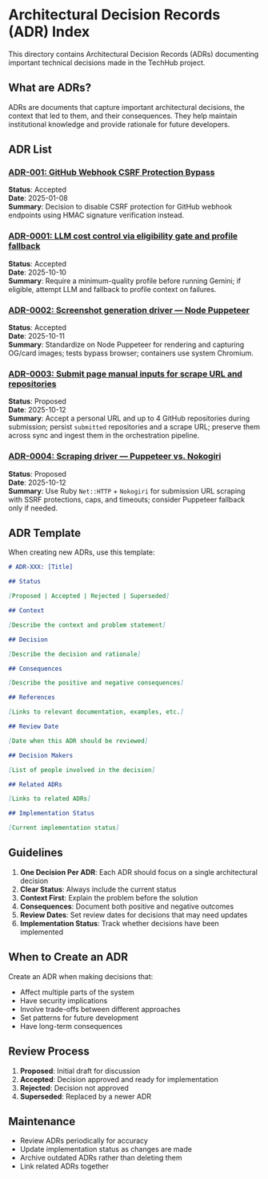 # Architectural Decision Records (ADR) Index

This directory contains Architectural Decision Records (ADRs) documenting important technical
decisions made in the TechHub project.

## What are ADRs?

ADRs are documents that capture important architectural decisions, the context that led to them, and
their consequences. They help maintain institutional knowledge and provide rationale for future
developers.

## ADR List

### [ADR-001: GitHub Webhook CSRF Protection Bypass](./adr-001-webhook-csrf-bypass.md)

**Status**: Accepted  
**Date**: 2025-01-08  
**Summary**: Decision to disable CSRF protection for GitHub webhook endpoints using HMAC signature
verification instead.

### [ADR-0001: LLM cost control via eligibility gate and profile fallback](./adr/0001-llm-cost-control-eligibility-gate.md)

**Status**: Accepted  
**Date**: 2025-10-10  
**Summary**: Require a minimum-quality profile before running Gemini; if eligible, attempt LLM and
fallback to profile context on failures.

### [ADR-0002: Screenshot generation driver — Node Puppeteer](./adr/0002-screenshots-driver-puppeteer-node.md)

**Status**: Accepted  
**Date**: 2025-10-11  
**Summary**: Standardize on Node Puppeteer for rendering and capturing OG/card images; tests bypass
browser; containers use system Chromium.

### [ADR-0003: Submit page manual inputs for scrape URL and repositories](./adr/0003-submit-manual-inputs.md)

**Status**: Proposed  
**Date**: 2025-10-12  
**Summary**: Accept a personal URL and up to 4 GitHub repositories during submission; persist
`submitted` repositories and a scrape URL; preserve them across sync and ingest them in the
orchestration pipeline.

### [ADR-0004: Scraping driver — Puppeteer vs. Nokogiri](./adr/0004-scraping-driver.md)

**Status**: Proposed  
**Date**: 2025-10-12  
**Summary**: Use Ruby `Net::HTTP` + `Nokogiri` for submission URL scraping with SSRF protections,
caps, and timeouts; consider Puppeteer fallback only if needed.

## ADR Template

When creating new ADRs, use this template:

```markdown
# ADR-XXX: [Title]

## Status

[Proposed | Accepted | Rejected | Superseded]

## Context

[Describe the context and problem statement]

## Decision

[Describe the decision and rationale]

## Consequences

[Describe the positive and negative consequences]

## References

[Links to relevant documentation, examples, etc.]

## Review Date

[Date when this ADR should be reviewed]

## Decision Makers

[List of people involved in the decision]

## Related ADRs

[Links to related ADRs]

## Implementation Status

[Current implementation status]
```

## Guidelines

1. **One Decision Per ADR**: Each ADR should focus on a single architectural decision
2. **Clear Status**: Always include the current status
3. **Context First**: Explain the problem before the solution
4. **Consequences**: Document both positive and negative outcomes
5. **Review Dates**: Set review dates for decisions that may need updates
6. **Implementation Status**: Track whether decisions have been implemented

## When to Create an ADR

Create an ADR when making decisions that:

- Affect multiple parts of the system
- Have security implications
- Involve trade-offs between different approaches
- Set patterns for future development
- Have long-term consequences

## Review Process

1. **Proposed**: Initial draft for discussion
2. **Accepted**: Decision approved and ready for implementation
3. **Rejected**: Decision not approved
4. **Superseded**: Replaced by a newer ADR

## Maintenance

- Review ADRs periodically for accuracy
- Update implementation status as changes are made
- Archive outdated ADRs rather than deleting them
- Link related ADRs together
